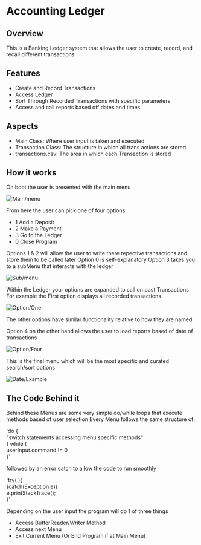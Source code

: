 # Accounting Ledger 

## Overview

This is a Banking Ledger system that allows the user to create, record, and recall different transactions

## Features

- Create and Record Transactions
- Access Ledger 
- Sort Through Recorded Transactions with specific parameters
- Access and call reports based off dates and times

## Aspects
- Main Class: Where user input is taken and executed
- Transaction Class: The structure in which all trans actions are stored
- transactions.csv: The area in which each Transaction is stored

## How it works

On boot the user is presented with the main menu

![Main/menu](images/mainMenuSc.png)

From here the user can pick one of four options:
- 1 Add a Deposit
- 2 Make a Payment
- 3 Go to the Ledger
- 0 Close Program

Options 1 & 2 will allow the user to write there repective transactions and store them to be called later
Option 0 is self-explanatory 
Option 3 takes you to a subMenu that interacts with the ledger

![Sub/menu](images/menuPic3.png)

Within the Ledger your options are expanded to call on past Transactions
For example the First option displays all recorded transactions

![Option/One](images/OptionOne.png)

The other options have similar functionality relative to how they are named

Option 4 on the other hand allows the user to load reports based of date of transactions

![Option/Four](images/optionFour.png)

This is the final menu which will be the most specific and curated search/sort options  

![Date/Example](images/dateSch.png)

## The Code Behind it

Behind these Menus are some very simple do/while loops that execute methods based of user selection
Every Menu follows the same structure of: 

'do {\
"switch statements accessing menu specific methods"\
} while { \
userInput.command != 0\
}'

followed by an error catch to allow the code to run smoothly

'try( ){\
}catch(Exception e){\
    e.printStackTrace();\
}'

Depending on the user input the program will do 1 of three things
- Access BufferReader/Writer Method
- Access next Menu
- Exit Current Menu (Or End Program if at Main Menu)